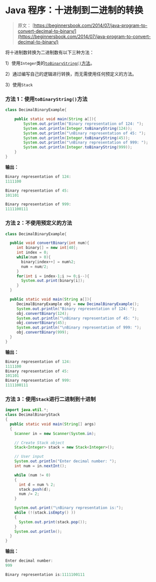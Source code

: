 # Java 程序：十进制到二进制的转换

> 原文： [https://beginnersbook.com/2014/07/java-program-to-convert-decimal-to-binary/](https://beginnersbook.com/2014/07/java-program-to-convert-decimal-to-binary/)

将十进制数转换为二进制数有以下三种方法：

1）使用`Integer`类的[`toBinaryString()`方法](https://docs.oracle.com/javase/7/docs/api/java/lang/Integer.html#toBinaryString(int))。

2）通过编写自己的逻辑进行转换，而无需使用任何预定义的方法。

3）使用`Stack`

### 方法 1：使用`toBinaryString()`方法

```java
class DecimalBinaryExample{

    public static void main(String a[]){
    	System.out.println("Binary representation of 124: ");
    	System.out.println(Integer.toBinaryString(124));
        System.out.println("\nBinary representation of 45: ");
        System.out.println(Integer.toBinaryString(45));
        System.out.println("\nBinary representation of 999: ");
        System.out.println(Integer.toBinaryString(999));
    }
}

```

**输出：**

```java
Binary representation of 124: 
1111100

Binary representation of 45: 
101101

Binary representation of 999: 
1111100111
```

### 方法 2：不使用预定义的方法

```java
class DecimalBinaryExample{

  public void convertBinary(int num){
     int binary[] = new int[40];
     int index = 0;
     while(num > 0){
       binary[index++] = num%2;
       num = num/2;
     }
     for(int i = index-1;i >= 0;i--){
       System.out.print(binary[i]);
     }
  }

  public static void main(String a[]){
     DecimalBinaryExample obj = new DecimalBinaryExample();
     System.out.println("Binary representation of 124: ");
     obj.convertBinary(124);
     System.out.println("\nBinary representation of 45: ");
     obj.convertBinary(45);
     System.out.println("\nBinary representation of 999: ");
     obj.convertBinary(999);
  }
}
```

**输出：**

```java
Binary representation of 124: 
1111100
Binary representation of 45: 
101101
Binary representation of 999: 
1111100111
```

### 方法 3：使用`Stack`进行二进制到十进制

```java
import java.util.*;
class DecimalBinaryStack
{
  public static void main(String[] args) 
  { 
    Scanner in = new Scanner(System.in);

    // Create Stack object
    Stack<Integer> stack = new Stack<Integer>();

    // User input 
    System.out.println("Enter decimal number: ");
    int num = in.nextInt();

    while (num != 0)
    {
      int d = num % 2;
      stack.push(d);
      num /= 2;
    } 

    System.out.print("\nBinary representation is:");
    while (!(stack.isEmpty() ))
    {
      System.out.print(stack.pop());
    }
    System.out.println();
  }
}
```

**输出：**

```java
Enter decimal number: 
999

Binary representation is:1111100111
```